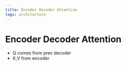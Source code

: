 ```yaml
---
title: Encoder Decoder Attention
tags: architecture 
---
```


# Encoder Decoder Attention
- Q comes from prev decoder
- K,V from encoder














